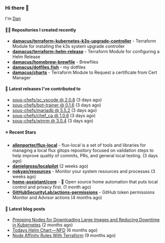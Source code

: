 

### Hi there 👋

I'm [Dan](https://medium.com/@dan.m.webb)

#### 👨‍💻 Repositories I created recently
- **[damacus/terraform-kubernetes-k3s-upgrade-controller](https://github.com/damacus/terraform-kubernetes-k3s-upgrade-controller)** - Terraform Module for installing the k3s system upgrade controller
- **[damacus/terraform-helm-release](https://github.com/damacus/terraform-helm-release)** - Terraform Module for configuring a Helm Release
- **[damacus/homebrew-brewfile](https://github.com/damacus/homebrew-brewfile)** - Brewfiles
- **[damacus/dotfiles.fish](https://github.com/damacus/dotfiles.fish)** - my dotfiles
- **[damacus/charts](https://github.com/damacus/charts)** - Terraform Module to Request a certificate from Cert Manager

#### 🚀 Latest releases I've contributed to


- [sous-chefs/sc_vscode @ 2.0.8](https://github.com/sous-chefs/sc_vscode/releases/tag/2.0.8) (3 days ago)
- [sous-chefs/bot-trainer @ 0.1.6](https://github.com/sous-chefs/bot-trainer/releases/tag/0.1.6) (3 days ago)
- [sous-chefs/mariadb @ 5.5.2](https://github.com/sous-chefs/mariadb/releases/tag/5.5.2) (3 days ago)
- [sous-chefs/chef_ca @ 1.0.6](https://github.com/sous-chefs/chef_ca/releases/tag/1.0.6) (3 days ago)
- [sous-chefs/winrm @ 3.0.4](https://github.com/sous-chefs/winrm/releases/tag/3.0.4) (3 days ago)

#### ⭐ Recent Stars


- **[allenporter/flux-local](https://github.com/allenporter/flux-local)** - flux-local is a set of tools and libraries for managing a local flux gitops repository focused on validation steps to help improve quality of commits, PRs, and general local testing.  (3 days ago)
- **[danielgross/localpilot](https://github.com/danielgross/localpilot)** (2 weeks ago)
- **[nokyan/resources](https://github.com/nokyan/resources)** - Monitor your system resources and processes (3 weeks ago)
- **[home-assistant/core](https://github.com/home-assistant/core)** - :house_with_garden: Open source home automation that puts local control and privacy first. (1 month ago)
- **[GitHubSecurityLab/actions-permissions](https://github.com/GitHubSecurityLab/actions-permissions)** - GitHub token permissions Monitor and Advisor actions (4 months ago)

#### 📄 Latest blog posts
- [Prepping Nodes for Downloading Large Images and Reducing Downtime in Kubernetes](https://medium.com/@dan.m.webb/prepping-nodes-for-downloading-large-images-and-reducing-downtime-in-kubernetes-551ead53f0?source=rss-bbba9c670f6e------2) (2 months ago)
- [Todays Helm Chart — NFD](https://medium.com/@dan.m.webb/todays-helm-chart-nfd-efe64f156edd?source=rss-bbba9c670f6e------2) (6 months ago)
- [Node Affinity Rules With Terraform](https://awstip.com/node-affinity-rules-with-terraform-a0766e0bb1da?source=rss-bbba9c670f6e------2) (9 months ago)
